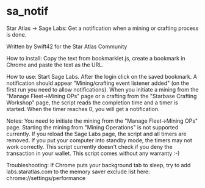 # sa_notif
Star Atlas -> Sage Labs: Get a notification when a mining or crafting process is done.

Written by Swift42 for the Star Atlas Community

How to install:
  Copy the text from bookmarklet.js, create a bookmark in Chrome and paste the text
  as the URL.

How to use:
  Start Sage Labs. After the login click on the saved bookmark. A notification should appear
  "Mining/crafting event listener added" (on the first run you need to allow notifications).
  When you initiate a mining from the "Manage Fleet->Mining OPs" page or a crafting
  from the "Starbase Crafting Workshop" page, the script reads the completion time
  and a timer is started.
  When the timer reaches 0, you will get a notification.

Notes: 
  You need to initiate the mining from the "Manage Fleet->Mining OPs" page. 
  Starting the mining from "Mining Operations" is not supported currently.
  If you reload the Sage Labs page, the script and all timers are removed.
  If you put your computer into standby mode, the timers may not work correctly.
  This script currently doesn't check if you deny the transaction in your wallet.
  This script comes without any warranty :-)

Troubleshooting:
  If Chrome puts your background tab to sleep, try to add labs.staratlas.com 
  to the memory saver exclude list here: chrome://settings/performance
